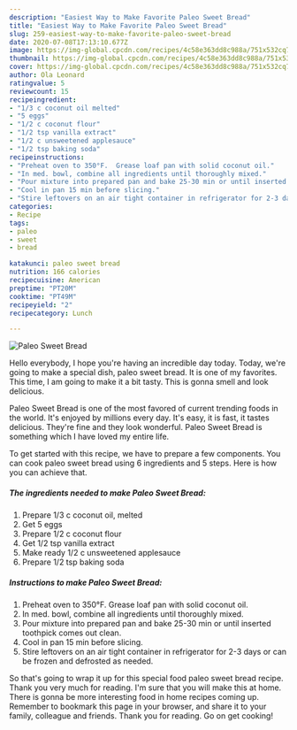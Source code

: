 ```yaml
---
description: "Easiest Way to Make Favorite Paleo Sweet Bread"
title: "Easiest Way to Make Favorite Paleo Sweet Bread"
slug: 259-easiest-way-to-make-favorite-paleo-sweet-bread
date: 2020-07-08T17:13:10.677Z
image: https://img-global.cpcdn.com/recipes/4c58e363dd8c988a/751x532cq70/paleo-sweet-bread-recipe-main-photo.jpg
thumbnail: https://img-global.cpcdn.com/recipes/4c58e363dd8c988a/751x532cq70/paleo-sweet-bread-recipe-main-photo.jpg
cover: https://img-global.cpcdn.com/recipes/4c58e363dd8c988a/751x532cq70/paleo-sweet-bread-recipe-main-photo.jpg
author: Ola Leonard
ratingvalue: 5
reviewcount: 15
recipeingredient:
- "1/3 c coconut oil melted"
- "5 eggs"
- "1/2 c coconut flour"
- "1/2 tsp vanilla extract"
- "1/2 c unsweetened applesauce"
- "1/2 tsp baking soda"
recipeinstructions:
- "Preheat oven to 350°F.  Grease loaf pan with solid coconut oil."
- "In med. bowl, combine all ingredients until thoroughly mixed."
- "Pour mixture into prepared pan and bake 25-30 min or until inserted toothpick comes out clean."
- "Cool in pan 15 min before slicing."
- "Stire leftovers on an air tight container in refrigerator for 2-3 days or can be frozen and defrosted as needed."
categories:
- Recipe
tags:
- paleo
- sweet
- bread

katakunci: paleo sweet bread 
nutrition: 166 calories
recipecuisine: American
preptime: "PT20M"
cooktime: "PT49M"
recipeyield: "2"
recipecategory: Lunch

---
```



![Paleo Sweet Bread](https://img-global.cpcdn.com/recipes/4c58e363dd8c988a/751x532cq70/paleo-sweet-bread-recipe-main-photo.jpg)

Hello everybody, I hope you're having an incredible day today. Today, we're going to make a special dish, paleo sweet bread. It is one of my favorites. This time, I am going to make it a bit tasty. This is gonna smell and look delicious.

Paleo Sweet Bread is one of the most favored of current trending foods in the world. It's enjoyed by millions every day. It's easy, it is fast, it tastes delicious. They're fine and they look wonderful. Paleo Sweet Bread is something which I have loved my entire life.




To get started with this recipe, we have to prepare a few components. You can cook paleo sweet bread using 6 ingredients and 5 steps. Here is how you can achieve that.

##### The ingredients needed to make Paleo Sweet Bread:

1. Prepare 1/3 c coconut oil, melted
1. Get 5 eggs
1. Prepare 1/2 c coconut flour
1. Get 1/2 tsp vanilla extract
1. Make ready 1/2 c unsweetened applesauce
1. Prepare 1/2 tsp baking soda




##### Instructions to make Paleo Sweet Bread:

1. Preheat oven to 350°F.  Grease loaf pan with solid coconut oil.
1. In med. bowl, combine all ingredients until thoroughly mixed.
1. Pour mixture into prepared pan and bake 25-30 min or until inserted toothpick comes out clean.
1. Cool in pan 15 min before slicing.
1. Stire leftovers on an air tight container in refrigerator for 2-3 days or can be frozen and defrosted as needed.




So that's going to wrap it up for this special food paleo sweet bread recipe. Thank you very much for reading. I'm sure that you will make this at home. There is gonna be more interesting food in home recipes coming up. Remember to bookmark this page in your browser, and share it to your family, colleague and friends. Thank you for reading. Go on get cooking!
